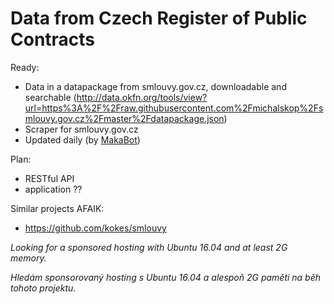 # Data from Czech Register of Public Contracts

Ready:
- Data in a datapackage from smlouvy.gov.cz, downloadable and searchable (http://data.okfn.org/tools/view?url=https%3A%2F%2Fraw.githubusercontent.com%2Fmichalskop%2Fsmlouvy.gov.cz%2Fmaster%2Fdatapackage.json)
- Scraper for smlouvy.gov.cz
- Updated daily (by [MakaBot](https://github.com/MakaBot))

Plan:
- RESTful API
- application ??

Similar projects AFAIK:
- https://github.com/kokes/smlouvy

*Looking for a sponsored hosting with Ubuntu 16.04 and at least 2G memory.*

*Hledám sponsorovaný hosting s Ubuntu 16.04 a alespoň 2G paměti na běh tohoto projektu.*
